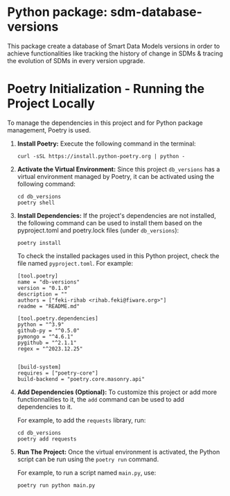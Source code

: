 # Python package: sdm-database-versions  
This package create a database of Smart Data Models versions in order to achieve functionalities like tracking the history of change in SDMs &amp; tracing the evolution of SDMs in every version upgrade.

# Poetry Initialization - Running the Project Locally 

To manage the dependencies in this project and for Python package management, Poetry is used. 

1. **Install Poetry:** 
Execute the following command in the terminal: 

    ```shell
    curl -sSL https://install.python-poetry.org | python -
    ```

2. **Activate the Virtual Environment:**
    Since this project `db_versions` has a virtual environment managed by Poetry, it can be activated using the following command:

    ```shell
    cd db_versions
    poetry shell
    ```

3. **Install Dependencies:**
    If the project's dependencies are not installed, the following command can be used to install them based on the pyproject.toml and poetry.lock files (under `db_versions`):

    ```shell
    poetry install
    ```

    To check the installed packages used in this Python project, check the file named `pyproject.toml`. For example: 
    ````
    [tool.poetry]
    name = "db-versions"
    version = "0.1.0"
    description = ""
    authors = ["feki-rihab <rihab.feki@fiware.org>"]
    readme = "README.md"

    [tool.poetry.dependencies]
    python = "^3.9"
    github-py = "^0.5.0"
    pymongo = "^4.6.1"
    pygithub = "^2.1.1"
    regex = "^2023.12.25"


    [build-system]
    requires = ["poetry-core"]
    build-backend = "poetry.core.masonry.api"
    ````

4. **Add Dependencies (Optional):**
To customize this project or add more functionnalities to it, the `add` command can be used to add dependencies to it. 

    For example, to add the `requests` library, run:
    ```shell
    cd db_versions
    poetry add requests
    ```

5. **Run The Project:**
Once the virtual environment is activated, the Python script can be run using the `poetry run` command. 

    For example, to run a script named `main.py`, use:

    ```shell
    poetry run python main.py
    ````

# 






